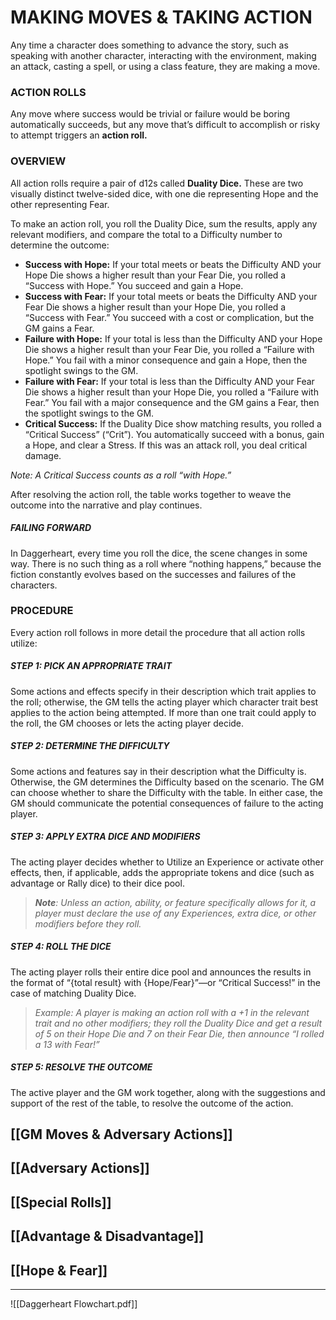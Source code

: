 # MAKING MOVES & TAKING ACTION
Any time a character does something to advance the story, such as speaking with another character, interacting with the environment, making an attack, casting a spell, or using a class feature, they are making a move.  

### ACTION ROLLS
Any move where success would be trivial or failure would be boring automatically succeeds, but any move that’s difficult to accomplish or risky to attempt triggers an **action roll.**  

### OVERVIEW
All action rolls require a pair of d12s called **Duality Dice.** These are two visually distinct twelve-sided dice, with one die representing Hope and the other representing Fear.  

To make an action roll, you roll the Duality Dice, sum the results, apply any relevant modifiers, and compare the total to a Difficulty number to determine the outcome:  

- **Success with Hope:** If your total meets or beats the Difficulty AND your Hope Die shows a higher result than your Fear Die, you rolled a “Success with Hope.” You succeed and gain a Hope.  
- **Success with Fear:** If your total meets or beats the Difficulty AND your Fear Die shows a higher result than your Hope Die, you rolled a “Success with Fear.” You succeed with a cost or complication, but the GM gains a Fear.  
- **Failure with Hope:** If your total is less than the Difficulty AND your Hope Die shows a higher result than your Fear Die, you rolled a “Failure with Hope.” You fail with a minor consequence and gain a Hope, then the spotlight swings to the GM.  
- **Failure with Fear:** If your total is less than the Difficulty AND your Fear Die shows a higher result than your Hope Die, you rolled a “Failure with Fear.” You fail with a major consequence and the GM gains a Fear, then the spotlight swings to the GM.  
- **Critical Success:** If the Duality Dice show matching results, you rolled a “Critical Success” (“Crit”). You automatically succeed with a bonus, gain a Hope, and clear a Stress. If this was an attack roll, you deal critical damage.  

*Note: A Critical Success counts as a roll “with Hope.”*  

After resolving the action roll, the table works together to weave the outcome into the narrative and play continues.  

##### FAILING FORWARD
In Daggerheart, every time you roll the dice, the scene changes in some way. There is no such thing as a roll where “nothing happens,” because the fiction constantly evolves based on the successes and failures of the characters.  

### PROCEDURE
Every action roll follows in more detail the procedure that all action rolls utilize:  

##### STEP 1: PICK AN APPROPRIATE TRAIT
Some actions and effects specify in their description which trait applies to the roll; otherwise, the GM tells the acting player which character trait best applies to the action being attempted. If more than one trait could apply to the roll, the GM chooses or lets the acting player decide.  

##### STEP 2: DETERMINE THE DIFFICULTY
Some actions and features say in their description what the Difficulty is. Otherwise, the GM determines the Difficulty based on the scenario. The GM can choose whether to share the Difficulty with the table. In either case, the GM should communicate the potential consequences of failure to the acting player.  

##### STEP 3: APPLY EXTRA DICE AND MODIFIERS
The acting player decides whether to Utilize an Experience or activate other effects, then, if applicable, adds the appropriate tokens and dice (such as advantage or Rally dice) to their dice pool.  

> _**Note**: Unless an action, ability, or feature specifically allows for it, a player must declare the use of any Experiences, extra dice, or other modifiers before they roll._

##### STEP 4: ROLL THE DICE
The acting player rolls their entire dice pool and announces the results in the format of “{total result} with {Hope/Fear}”—or “Critical Success!” in the case of matching Duality Dice.

> *Example: A player is making an action roll with a +1 in the relevant trait and no other modifiers; they roll the Duality Dice and get a result of 5 on their Hope Die and 7 on their Fear Die, then announce “I rolled a 13 with Fear!”*  

##### STEP 5: RESOLVE THE OUTCOME
The active player and the GM work together, along with the suggestions and support of the rest of the table, to resolve the outcome of the action.  

## [[GM Moves & Adversary Actions]]

## [[Adversary Actions]]

## [[Special Rolls]]

## [[Advantage & Disadvantage]]

## [[Hope & Fear]]

---

![[Daggerheart Flowchart.pdf]]
